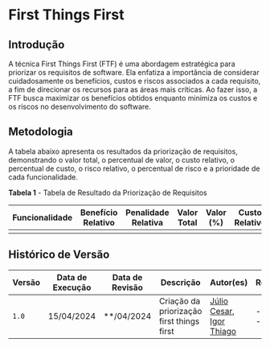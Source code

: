 # First Things First

## Introdução

A técnica First Things First (FTF) é uma abordagem estratégica para priorizar os requisitos de software. Ela enfatiza a importância de considerar cuidadosamente os benefícios, custos e riscos associados a cada requisito, a fim de direcionar os recursos para as áreas mais críticas. Ao fazer isso, a FTF busca maximizar os benefícios obtidos enquanto minimiza os custos e os riscos no desenvolvimento do software.

## Metodologia

A tabela abaixo apresenta os resultados da priorização de requisitos, demonstrando o valor total, o percentual de valor, o custo relativo, o percentual de custo, o risco relativo, o percentual de risco e a prioridade de cada funcionalidade.

**Tabela 1** - Tabela de Resultado da Priorização de Requisitos

| Funcionalidade | Benefício Relativo | Penalidade Relativa | Valor Total | Valor (%) | Custo Relativo | Custo % | Risco Relativo | Risco % | Prioridade |
| -------------- | ------------------ | ------------------- | ----------- | ---------- | --------------- | ------- | --------------- | ------- | ---------- |
|                |                    |                     |             |            |                 |         |                 |         |            |

## Histórico de Versão

| Versão | Data de Execução | Data de Revisão | Descrição                            | Autor(es)                               | Revisor(es) |
| ------ | ---------------- | --------------- | ------------------------------------ | --------------------------------------- | ----------- |
| `1.0`    | 15/04/2024       | **/04/2024      | Criação da priorização first things first     | [Júlio Cesar](https://github.com/Julio1099), [Igor Thiago](https://github.com/Alladin-51) | ------------    |

